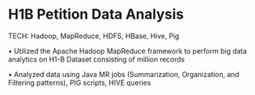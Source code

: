 # H1B Petition Data Analysis

TECH: Hadoop, MapReduce, HDFS, HBase, Hive, Pig

• Utilized the Apache Hadoop MapReduce framework to perform big data analytics on H1-B Dataset consisting of million records

• Analyzed data using Java MR jobs (Summarization, Organization, and Filtering patterns), PIG scripts, HIVE queries
